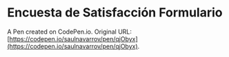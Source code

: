 # Encuesta de Satisfacción Formulario

A Pen created on CodePen.io. Original URL: [https://codepen.io/saulnavarrov/pen/qjObyx](https://codepen.io/saulnavarrov/pen/qjObyx).

